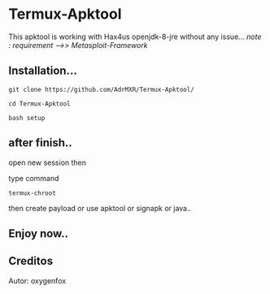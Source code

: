 # Termux-Apktool
This apktool is working with Hax4us openjdk-8-jre without any issue...
*note : requirement -->> Metasploit-Framework*
## Installation...

`git clone https://github.com/AdrMXR/Termux-Apktool/`

`cd Termux-Apktool`

`bash setup`

## after finish..

open new session then

type command

`termux-chroot`

then create payload or use apktool or signapk or java..

## Enjoy now..

## Creditos

Autor: oxygenfox
